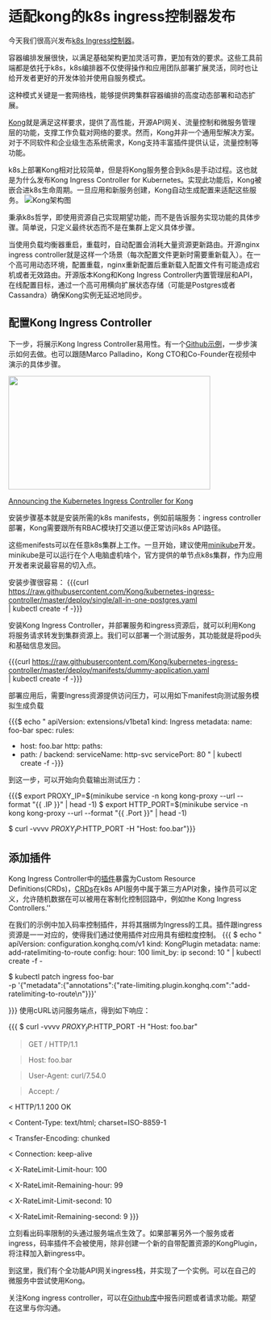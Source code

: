 # 适配kong的k8s ingress控制器发布
今天我们很高兴发布[k8s Ingress控制器](https://github.com/Kong/kubernetes-ingress-controller)。

容器编排发展很快，以满足基础架构更加灵活可靠，更加有效的要求。这些工具前端都是依托于k8s，k8s编排器不仅使得操作和应用团队部署扩展灵活，同时也让给开发者更好的开发体验并使用自服务模式。

这种模式关键是一套网络栈，能够提供跨集群容器编排的高度动态部署和动态扩展。

[Kong](https://konghq.com/)就是满足这样要求，提供了高性能，开源API网关、流量控制和微服务管理层的功能，支撑工作负载对网络的要求。然而，Kong并非一个通用型解决方案。对于不同软件和企业级生态系统需求，Kong支持丰富插件提供认证，流量控制等功能。

k8s上部署Kong相对比较简单，但是将Kong服务整合到k8s是手动过程。这也就是为什么发布Kong Ingress Controller for Kubernetes。实现此功能后，Kong被嵌合进k8s生命周期。一旦应用和新服务创建，Kong自动生成配置来适配这些服务。
![Kong架构图](https://2tjosk2rxzc21medji3nfn1g-wpengine.netdna-ssl.com/wp-content/uploads/2018/05/kong-kubernetes-ingress-controller.png)

秉承k8s哲学，即使用资源自己实现期望功能，而不是告诉服务实现功能的具体步骤。简单说，只定义最终状态而不是在集群上定义具体步骤。

当使用负载均衡器重启，重载时，自动配置会消耗大量资源更新路由。开源nginx ingress controller就是这样一个场景（每次配置文件更新时需要重新载入）。在一个高可用动态环境，配置重载，nginx重新配置后重新载入配置文件有可能造成宕机或者无效路由。开源版本Kong和Kong Ingress Controller内置管理层和API，在线配置目标，通过一个高可用横向扩展状态存储（可能是Postgres或者Cassandra）确保Kong实例无延迟地同步。

## 配置Kong Ingress Controller

下一步，将展示Kong Ingress Controller易用性。有一个[Github示例](https://github.com/Kong/kubernetes-ingress-controller/blob/master/deploy/README.md)，一步步演示如何去做。也可以跟随Marco Palladino，Kong CTO和Co-Founder在视频中演示的具体步骤。

<p><a href="https://konghq.com/blog/kubernetes-ingress-controller-for-kong/?wvideo=031s5hisu2"><img src="https://embedwistia-a.akamaihd.net/deliveries/612848cb8c1cff658300a48712c188a5a91bc3f2.jpg?image_play_button_size=2x&amp;image_crop_resized=960x540&amp;image_play_button=1&amp;image_play_button_color=54bbffe0" width="400" height="225" style="width: 400px; height: 225px;"></a></p><p><a href="https://konghq.com/blog/kubernetes-ingress-controller-for-kong/?wvideo=031s5hisu2">Announcing the Kubernetes Ingress Controller for Kong</a></p>

安装步骤基本就是安装所需的k8s manifests，例如前端服务：ingress controller部署，Kong需要跟所有RBAC模块打交道以便正常访问k8s API路径。

这些menifests可以在任意k8s集群上工作。一旦开始，建议使用[minikube](https://github.com/kubernetes/minikube)开发。minikube是可以运行在个人电脑虚机啥个，官方提供的单节点k8s集群，作为应用开发者来说最容易的切入点。

安装步骤很容易：
{{{curl https://raw.githubusercontent.com/Kong/kubernetes-ingress-controller/master/deploy/single/all-in-one-postgres.yaml \
| kubectl create -f -}}}

安装Kong Ingress Controller，并部署服务和ingress资源后，就可以利用Kong将服务请求转发到集群资源上。我们可以部署一个测试服务，其功能就是将pod头和基础信息发回。

{{{curl https://raw.githubusercontent.com/Kong/kubernetes-ingress-controller/master/deploy/manifests/dummy-application.yaml \
| kubectl create -f -}}}

部署应用后，需要Ingress资源提供访问压力，可以用如下manifest向测试服务模拟生成负载

{{{$ echo "
apiVersion: extensions/v1beta1
kind: Ingress
metadata:
name: foo-bar
spec:
rules:
- host: foo.bar
http:
paths:
- path: /
backend:
serviceName: http-svc
servicePort: 80
" | kubectl create -f -}}}

到这一步，可以开始向负载输出测试压力：

{{{$ export PROXY_IP=$(minikube   service -n kong kong-proxy --url --format "{{ .IP }}" | head -1)
$ export HTTP_PORT=$(minikube  service -n kong kong-proxy --url --format "{{ .Port }}" | head -1)

$ curl -vvvv $PROXY_IP:$HTTP_PORT -H "Host: foo.bar"}}}

## 添加插件
Kong Ingress Controller中的[插件](https://github.com/Kong/kubernetes-ingress-controller/blob/master/docs/custom-types.md)暴露为Custom Resource Definitions(CRDs)，[CRDs](https://kubernetes.io/docs/concepts/api-extension/custom-resources/)在k8s API服务中属于第三方API对象，操作员可以定义，允许随机数据在可以被用在客制化控制回路中，例如the Kong Ingress Controllers.''

在我们的示例中加入码率控制插件，并将其捆绑为Ingress的工具。插件跟ingress资源是一一对应的，使得我们通过使用插件对应用具有细粒度控制。
{{{
$ echo "
apiVersion: configuration.konghq.com/v1
kind: KongPlugin
metadata:
name: add-ratelimiting-to-route
config:
hour: 100
limit_by: ip
second: 10
" | kubectl create -f -

$ kubectl patch ingress foo-bar \
-p '{"metadata":{"annotations":{"rate-limiting.plugin.konghq.com":"add-ratelimiting-to-route\n"}}}'

}}}
使用cURL访问服务端点，得到如下响应：

{{{
    $ curl -vvvv $PROXY_IP:$HTTP_PORT -H "Host: foo.bar"

> GET / HTTP/1.1

> Host: foo.bar

> User-Agent: curl/7.54.0

> Accept: */*

>

< HTTP/1.1 200 OK

< Content-Type: text/html; charset=ISO-8859-1

< Transfer-Encoding: chunked

< Connection: keep-alive

< X-RateLimit-Limit-hour: 100

< X-RateLimit-Remaining-hour: 99

< X-RateLimit-Limit-second: 10

< X-RateLimit-Remaining-second: 9
}}}

立刻看出码率限制的头通过服务端点生效了。如果部署另外一个服务或者ingress，码率插件不会被使用，除非创建一个新的自带配置资源的KongPlugin，将注释加入新ingress中。

到这里，我们有个全功能API网关ingress栈，并实现了一个实例。可以在自己的微服务中尝试使用Kong。

关注Kong ingress controller，可以在[Github库](https://github.com/Kong/kubernetes-ingress-controller)中报告问题或者请求功能。期望在这里与你沟通。
